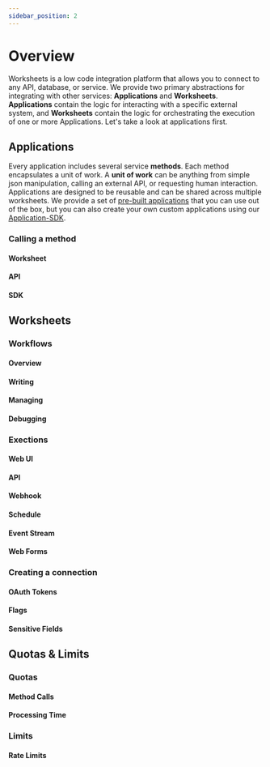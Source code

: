 ```yaml
---
sidebar_position: 2
---
```


# Overview

Worksheets is a low code integration platform that allows you to connect to any API, database, or service. We provide two primary abstractions for integrating with other services: **Applications** and **Worksheets**. **Applications** contain the logic for interacting with a specific external system, and **Worksheets** contain the logic for orchestrating the execution of one or more Applications. Let's take a look at applications first.

## Applications

Every application includes several service **methods**. Each method encapsulates a unit of work. A **unit of work** can be anything from simple json manipulation, calling an external API, or requesting human interaction. Applications are designed to be reusable and can be shared across multiple worksheets. We provide a set of [pre-built applications](https://app.worksheets.dev/applications) that you can use out of the box, but you can also create your own custom applications using our [Application-SDK](/docs/advanced/application-sdk).

### Calling a method

#### Worksheet

#### API

#### SDK

## Worksheets

### Workflows

#### Overview

#### Writing

#### Managing

#### Debugging

### Exections

#### Web UI

#### API

#### Webhook

#### Schedule

#### Event Stream

#### Web Forms

### Creating a connection

#### OAuth Tokens

#### Flags

#### Sensitive Fields

## Quotas & Limits

### Quotas

#### Method Calls

#### Processing Time

### Limits

#### Rate Limits
